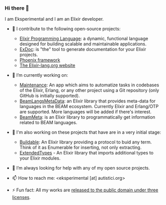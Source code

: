 ### Hi there 👋

<!--
**eksperimental/eksperimental** is a ✨ _special_ ✨ repository because its `README.md` (this file) appears on your GitHub profile.

Here are some ideas to get you started:

- 🔭 I’m currently working on ...
- 🌱 I’m currently learning ...
- 👯 I’m looking to collaborate on ...
- 🤔 I’m looking for help with ...
- 💬 Ask me about ...
- 📫 How to reach me: ...
- 😄 Pronouns: ...
- ⚡ Fun fact: ...
-->

I am Eksperimental and I am an Elixir developer.

- 👯 I contribute to the following open-source projects:
  - [Elixir Programming Language](https://github.com/elixir-lang/elixir): a dynamic, functional language designed for building scalable and maintainable applications.
  - [ExDoc](https://github.com/elixir-lang/ex_doc/): is "the" tool to generate documentation for your Elixir projects.
  - [Phoenix framework](https://github.com/phoenixframework/phoenix)
  - [The Elixir-lang.org website](https://github.com/elixir-lang/elixir-lang.github.com)

- 🔭 I’m currently working on:
  - [Maintenance](https://github.com/eksperimental/maintenance): An app which aims to automatize tasks in codebases of the Elixir, Erlang, or any other project using a Git repository (only GitHub is initially supported).
  - [BeamLangsMetaData](https://github.com/eksperimental/beam_langs_meta_data): an Elixir library that provides meta-data for languages in the BEAM ecosystem. Currently Elixir and Erlang/OTP are supported. More languages will be added if there's interest.
  - [BeamMeta](https://github.com/eksperimental/beam_meta): is an Elixir library to programmatically get information related to BEAM languages.

- 🔭 I'm also working on these projects that have are in a very initial stage:
  - [Buildable](https://github.com/eksperimental/buildable): An Elixir library providing a protocol to buid any term. Think of it as Enumerable for inserting, not only extracting.
  - [ExtendedTypes](https://github.com/eksperimental/extended_types) - An Elixir library that imports additional types to your Elixir modules.

- 🤔 I’m always looking for help with any of my open source projects.

- 📫 How to reach me: <eksperimental [at] autistici.org>

- ⚡ Fun fact: All my works are [released to the public domain under three licenses](https://github.com/eksperimental/public_domain_multi_licensed).
